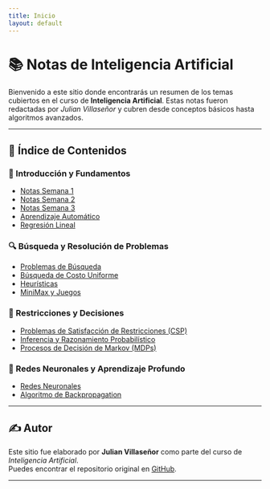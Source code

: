 ```yaml
---
title: Inicio
layout: default
---
```


# 📚 Notas de Inteligencia Artificial

Bienvenido a este sitio donde encontrarás un resumen de los temas cubiertos en el curso de **Inteligencia Artificial**. Estas notas fueron redactadas por *Julian Villaseñor* y cubren desde conceptos básicos hasta algoritmos avanzados.

---

## 📌 Índice de Contenidos

### 🧠 Introducción y Fundamentos
- [Notas Semana 1](notas_semana1.md)
- [Notas Semana 2](notas_semana2.md)
- [Notas Semana 3](notas_semana3.md)
- [Aprendizaje Automático](aprendizaje.md)
- [Regresión Lineal](regresion_lineal.md)

### 🔍 Búsqueda y Resolución de Problemas
- [Problemas de Búsqueda](Problemas_de_busqueda.md)
- [Búsqueda de Costo Uniforme](Busqueda_costo_uniforme.md)
- [Heurísticas](heuristica.md)
- [MiniMax y Juegos](mini_max.md)

### 🧩 Restricciones y Decisiones
- [Problemas de Satisfacción de Restricciones (CSP)](CSP.md)
- [Inferencia y Razonamiento Probabilístico](inferencia.md)
- [Procesos de Decisión de Markov (MDPs)](MDPs.md)

### 🧬 Redes Neuronales y Aprendizaje Profundo
- [Redes Neuronales](redes_neuronales.md)
- [Algoritmo de Backpropagation](backpropagation.md)

---

## ✍️ Autor

Este sitio fue elaborado por **Julian Villaseñor** como parte del curso de *Inteligencia Artificial*.  
Puedes encontrar el repositorio original en [GitHub](https://github.com/julianvillasenor).

---
